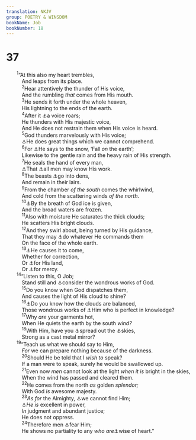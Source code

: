 ```yaml
---
translation: NKJV
group: POETRY & WINSDOM
bookName: Job 
bookNumber: 18
---
```


<div class="title"><h1>37</h1></div>
<span class="verse giop_37_1">  <sup>1</sup>“At this also my heart trembles,<br/>   And leaps from its place.<br/></span>
<span class="verse giop_37_2">   <sup>2</sup>Hear attentively the thunder of His voice,<br/>   And the rumbling <i>that</i> comes from His mouth.<br/></span>
<span class="verse giop_37_3">   <sup>3</sup>He sends it forth under the whole heaven,<br/>   His lightning to the ends of the earth.<br/></span>
<span class="verse giop_37_4">   <sup>4</sup>After it <a data-toggle="tooltip" data-placement="bottom" title="Ps. 29:3">⚓</a>a voice roars;<br/>   He thunders with His majestic voice,<br/>   And He does not restrain them when His voice is heard.<br/></span>
<span class="verse giop_37_5">   <sup>5</sup>God thunders marvelously with His voice;<br/>   <a data-toggle="tooltip" data-placement="bottom" title="Job 5:9; 9:10; 36:26; Rev. 15:3">⚓</a>He does great things which we cannot comprehend.<br/></span>
<span class="verse giop_37_6">   <sup>6</sup>For <a data-toggle="tooltip" data-placement="bottom" title="Ps. 147:16, 17">⚓</a>He says to the snow, ‘Fall <i>on</i> the earth’;<br/>   Likewise to the gentle rain and the heavy rain of His strength.<br/></span>
<span class="verse giop_37_7">   <sup>7</sup>He seals the hand of every man,<br/>   <a data-toggle="tooltip" data-placement="bottom" title="Ps. 109:27">⚓</a>That <a data-toggle="tooltip" data-placement="bottom" title="Ps. 19:3, 4">⚓</a>all men may know His work.<br/></span>
<span class="verse giop_37_8">   <sup>8</sup>The beasts <a data-toggle="tooltip" data-placement="bottom" title="Job 38:40; Ps. 104:21, 22">⚓</a>go into dens,<br/>   And remain in their lairs.<br/></span>
<span class="verse giop_37_9">   <sup>9</sup>From the chamber <i>of</i> <i>the</i> <i>south</i> comes the whirlwind,<br/>   And cold from the scattering winds <i>of</i> <i>the</i> <i>north.</i><br/></span>
<span class="verse giop_37_10">   <sup>10</sup><a data-toggle="tooltip" data-placement="bottom" title="Job 38:29, 30; Ps. 147:17, 18">⚓</a>By the breath of God ice is given,<br/>   And the broad waters are frozen.<br/></span>
<span class="verse giop_37_11">   <sup>11</sup>Also with moisture He saturates the thick clouds;<br/>   He scatters His bright clouds.<br/></span>
<span class="verse giop_37_12">   <sup>12</sup>And they swirl about, being turned by His guidance,<br/>   That they may <a data-toggle="tooltip" data-placement="bottom" title="Job 36:32; Ps. 148:8">⚓</a>do whatever He commands them<br/>   On the face of the whole earth.<br/></span>
<span class="verse giop_37_13">   <sup>13</sup><a data-toggle="tooltip" data-placement="bottom" title="Ex. 9:18, 23; 1 Sam. 12:18, 19">⚓</a>He causes it to come,<br/>   Whether for correction,<br/>   Or <a data-toggle="tooltip" data-placement="bottom" title="Job 38:26, 27">⚓</a>for His land,<br/>   Or <a data-toggle="tooltip" data-placement="bottom" title="1 Kin. 18:41–46">⚓</a>for mercy.<br/></span>
<span class="verse giop_37_14">  <sup>14</sup>“Listen to this, O Job;<br/>   Stand still and <a data-toggle="tooltip" data-placement="bottom" title="Ps. 111:2">⚓</a>consider the wondrous works of God.<br/></span>
<span class="verse giop_37_15">   <sup>15</sup>Do you know when God dispatches them,<br/>   And causes the light of His cloud to shine?<br/></span>
<span class="verse giop_37_16">   <sup>16</sup><a data-toggle="tooltip" data-placement="bottom" title="Job 36:29">⚓</a>Do you know how the clouds are balanced,<br/>   Those wondrous works of <a data-toggle="tooltip" data-placement="bottom" title="Job 36:4">⚓</a>Him who is perfect in knowledge?<br/></span>
<span class="verse giop_37_17">   <sup>17</sup>Why <i>are</i> your garments hot,<br/>   When He quiets the earth by the south <i>wind?</i><br/></span>
<span class="verse giop_37_18">   <sup>18</sup>With Him, have you <a data-toggle="tooltip" data-placement="bottom" title="Gen. 1:6; (Is. 44:24)">⚓</a>spread out the <a data-toggle="tooltip" data-placement="bottom" title="Job 9:8; Ps. 104:2; (Is. 45:12; Jer. 10:12; Zech. 12:1)">⚓</a>skies,<br/>   Strong as a cast metal mirror?<br/></span>
<span class="verse giop_37_19">  <sup>19</sup>“Teach us what we should say to Him,<br/>   <i>For</i> we can prepare nothing because of the darkness.<br/></span>
<span class="verse giop_37_20">   <sup>20</sup>Should He be told that I <i>wish</i> <i>to</i> speak?<br/>   If a man were to speak, surely he would be swallowed up.<br/></span>
<span class="verse giop_37_21">   <sup>21</sup>Even now <i>men</i> cannot look at the light <i>when</i> <i>it</i> <i>is</i> bright in the skies,<br/>   When the wind has passed and cleared them.<br/></span>
<span class="verse giop_37_22">   <sup>22</sup>He comes from the north <i>as</i> golden <i>splendor;</i><br/>   With God <i>is</i> awesome majesty.<br/></span>
<span class="verse giop_37_23">   <sup>23</sup><i>As</i> <i>for</i> the Almighty, <a data-toggle="tooltip" data-placement="bottom" title="(Job 11:7, 8; Rom. 11:33, 34; 1 Tim. 6:16)">⚓</a>we cannot find Him;<br/>   <a data-toggle="tooltip" data-placement="bottom" title="(Job 9:4; 36:5)">⚓</a><i>He</i> <i>is</i> excellent in power,<br/>   <i>In</i> judgment and abundant justice;<br/>   He does not oppress.<br/></span>
<span class="verse giop_37_24">   <sup>24</sup>Therefore men <a data-toggle="tooltip" data-placement="bottom" title="(Matt. 10:28)">⚓</a>fear Him;<br/>   He shows no partiality to any <i>who</i> <i>are</i><a data-toggle="tooltip" data-placement="bottom" title="(Job 5:13; Matt. 11:25); 1 Cor. 1:26">⚓</a>wise of heart.”<br/></span>
